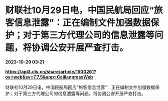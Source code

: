 # 财联社10月29日电，中国民航局回应“旅客信息泄露”：正在编制文件加强数据保护；对于第三方代理公司的信息泄露等问题，将协调公安开展严查打击。

**2023-10-29 03:21**

**https://api3.cls.cn/share/article/1500261?os=web&sv=7.7.5&app=CailianpressWeb**

财联社10月29日电，中国民航局回应“旅客信息泄露”：正在编制文件加强数据保护；对于第三方代理公司的信息泄露等问题，将协调公安开展严查打击。
